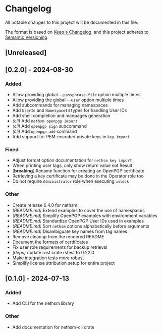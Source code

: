 # Changelog
All notable changes to this project will be documented in this file.

The format is based on [Keep a Changelog](https://keepachangelog.com/en/1.0.0/),
and this project adheres to [Semantic Versioning](https://semver.org/spec/v2.0.0.html).

## [Unreleased]

## [0.2.0] - 2024-08-30

### Added
- Allow providing global `--passphrase-file` option multiple times
- Allow providing the global `--user` option multiple times
- Add subcommands for managing namespaces
- Add `UserId` and `NamespaceId` types for handling User IDs
- Add shell completion and manpages generation
- *(cli)* Add `nethsm openpgp import`
- *(cli)* Add `openpgp sign` subcommand
- *(cli)* Add `openpgp add` command
- Add support for PEM-encoded private keys in `key import`

### Fixed
- Adjust format option documentation for `nethsm key import`
- When printing user tags, only show return value not Result
- [**breaking**] Rename function for creating an OpenPGP certificate
- Retrieving a key certificate may be done in the Operator role too
- Do not require `Administrator` role when executing `unlock`

### Other
- Create release 0.4.0 for nethsm
- *(README.md)* Extend examples to cover the use of namespaces
- *(README.md)* Simplify OpenPGP examples with environment variables
- *(README.md)* Standardize OpenPGP User IDs used in examples
- *(README.md)* Sort `nethsm` options alphabetically before arguments
- *(README.md)* Disambiguate key names from tag names
- Remove cleanup from the rendered README
- Document the formats of certificates
- Fix user role requirements for backup retrieval
- *(deps)* update rust crate rstest to 0.22.0
- Make integration tests more robust
- Simplify license attribution setup for entire project

## [0.1.0] - 2024-07-13

### Added
- Add CLI for the nethsm library

### Other
- Add documentation for nethsm-cli crate
